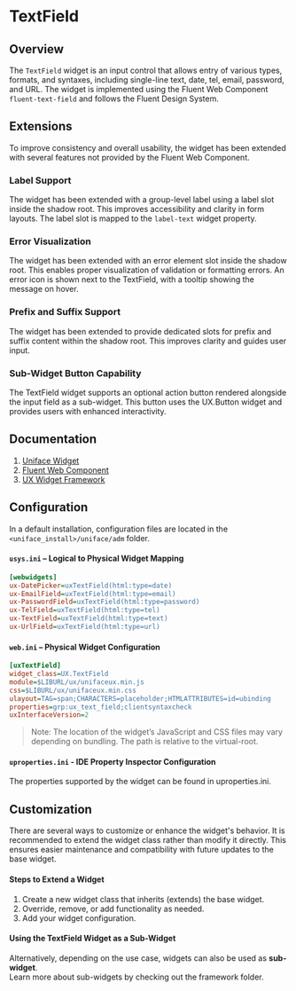 # TextField

## Overview

The `TextField` widget is an input control that allows entry of various types, formats, and syntaxes, including single-line text, date, tel, email, password, and URL. The widget is implemented using the Fluent Web Component `fluent-text-field` and follows the Fluent Design System.

## Extensions

To improve consistency and overall usability, the widget has been extended with several features not provided by the Fluent Web Component.

### Label Support

The widget has been extended with a group-level label using a label slot inside the shadow root. This improves accessibility and clarity in form layouts. The label slot is mapped to the `label-text` widget property.

### Error Visualization

The widget has been extended with an error element slot inside the shadow root. This enables proper visualization of validation or formatting errors. An error icon is shown next to the TextField, with a tooltip showing the message on hover.

### Prefix and Suffix Support

The widget has been extended to provide dedicated slots for prefix and suffix content within the shadow root. This improves clarity and guides user input.

### Sub-Widget Button Capability

The TextField widget supports an optional action button rendered alongside the input field as a sub-widget. This button uses the UX.Button widget and provides users with enhanced interactivity.

## Documentation

1. [Uniface Widget](https://docs.rocketsoftware.com/bundle/uniface_104/page/ylt1708331916696.html)
2. [Fluent Web Component](https://learn.microsoft.com/en-us/fluent-ui/web-components/)  
3. [UX Widget Framework](../framework/README.md)

## Configuration

In a default installation, configuration files are located in the `<uniface_install>/uniface/adm` folder.

#### `usys.ini` – Logical to Physical Widget Mapping
```ini
[webwidgets]
ux-DatePicker=uxTextField(html:type=date)
ux-EmailField=uxTextField(html:type=email)
ux-PasswordField=uxTextField(html:type=password)
ux-TelField=uxTextField(html:type=tel)
ux-TextField=uxTextField(html:type=text)
ux-UrlField=uxTextField(html:type=url)
```

#### `web.ini` – Physical Widget Configuration
```ini
[uxTextField]
widget_class=UX.TextField
module=$LIBURL/ux/unifaceux.min.js
css=$LIBURL/ux/unifaceux.min.css
ulayout=TAG=span;CHARACTERS=placeholder;HTMLATTRIBUTES=id=ubinding
properties=grp:ux_text_field;clientsyntaxcheck
uxInterfaceVersion=2
```

> Note: The location of the widget’s JavaScript and CSS files may vary depending on bundling. The path is relative to the virtual-root.

#### `uproperties.ini` - IDE Property Inspector Configuration

The properties supported by the widget can be found in uproperties.ini.

## Customization

There are several ways to customize or enhance the widget's behavior. It is recommended to extend the widget class rather than modify it directly. This ensures easier maintenance and compatibility with future updates to the base widget.

#### Steps to Extend a Widget

1. Create a new widget class that inherits (extends) the base widget.
2. Override, remove, or add functionality as needed.
3. Add your widget configuration.

#### Using the TextField Widget as a Sub-Widget

Alternatively, depending on the use case, widgets can also be used as **sub-widget**.  
Learn more about sub-widgets by checking out the framework folder.
